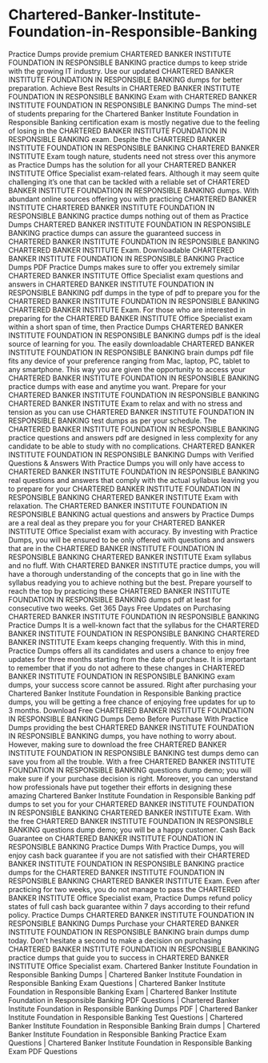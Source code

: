 # Chartered-Banker-Institute-Foundation-in-Responsible-Banking
Practice Dumps provide premium CHARTERED BANKER INSTITUTE FOUNDATION IN RESPONSIBLE BANKING practice dumps to keep stride with the growing IT industry. Use our updated CHARTERED BANKER INSTITUTE FOUNDATION IN RESPONSIBLE BANKING dumps for better preparation. Achieve Best Results in CHARTERED BANKER INSTITUTE FOUNDATION IN RESPONSIBLE BANKING Exam with CHARTERED BANKER INSTITUTE FOUNDATION IN RESPONSIBLE BANKING Dumps The mind-set of students preparing for the Chartered Banker Institute Foundation in Responsible Banking certification exam is mostly negative due to the feeling of losing in the CHARTERED BANKER INSTITUTE FOUNDATION IN RESPONSIBLE BANKING exam. Despite the CHARTERED BANKER INSTITUTE FOUNDATION IN RESPONSIBLE BANKING CHARTERED BANKER INSTITUTE Exam tough nature, students need not stress over this anymore as Practice Dumps has the solution for all your CHARTERED BANKER INSTITUTE Office Specialist exam-related fears. Although it may seem quite challenging it’s one that can be tackled with a reliable set of CHARTERED BANKER INSTITUTE FOUNDATION IN RESPONSIBLE BANKING dumps. With abundant online sources offering you with practicing CHARTERED BANKER INSTITUTE CHARTERED BANKER INSTITUTE FOUNDATION IN RESPONSIBLE BANKING practice dumps nothing out of them as Practice Dumps CHARTERED BANKER INSTITUTE FOUNDATION IN RESPONSIBLE BANKING practice dumps can assure the guaranteed success in CHARTERED BANKER INSTITUTE FOUNDATION IN RESPONSIBLE BANKING CHARTERED BANKER INSTITUTE Exam.   Downloadable CHARTERED BANKER INSTITUTE FOUNDATION IN RESPONSIBLE BANKING Practice Dumps PDF Practice Dumps makes sure to offer you extremely similar CHARTERED BANKER INSTITUTE Office Specialist exam questions and answers in CHARTERED BANKER INSTITUTE FOUNDATION IN RESPONSIBLE BANKING pdf dumps in the type of pdf to prepare you for the CHARTERED BANKER INSTITUTE FOUNDATION IN RESPONSIBLE BANKING CHARTERED BANKER INSTITUTE Exam. For those who are interested in preparing for the CHARTERED BANKER INSTITUTE Office Specialist exam within a short span of time, then Practice Dumps CHARTERED BANKER INSTITUTE FOUNDATION IN RESPONSIBLE BANKING dumps pdf is the ideal source of learning for you. The easily downloadable CHARTERED BANKER INSTITUTE FOUNDATION IN RESPONSIBLE BANKING brain dumps pdf file fits any device of your preference ranging from Mac, laptop, PC, tablet to any smartphone. This way you are given the opportunity to access your CHARTERED BANKER INSTITUTE FOUNDATION IN RESPONSIBLE BANKING practice dumps with ease and anytime you want. Prepare for your CHARTERED BANKER INSTITUTE FOUNDATION IN RESPONSIBLE BANKING CHARTERED BANKER INSTITUTE Exam to relax and with no stress and tension as you can use CHARTERED BANKER INSTITUTE FOUNDATION IN RESPONSIBLE BANKING test dumps as per your schedule. The CHARTERED BANKER INSTITUTE FOUNDATION IN RESPONSIBLE BANKING practice questions and answers pdf are designed in less complexity for any candidate to be able to study with no complications. CHARTERED BANKER INSTITUTE FOUNDATION IN RESPONSIBLE BANKING Dumps with Verified Questions &amp; Answers With Practice Dumps you will only have access to CHARTERED BANKER INSTITUTE FOUNDATION IN RESPONSIBLE BANKING real questions and answers that comply with the actual syllabus leaving you to prepare for your CHARTERED BANKER INSTITUTE FOUNDATION IN RESPONSIBLE BANKING CHARTERED BANKER INSTITUTE Exam with relaxation. The CHARTERED BANKER INSTITUTE FOUNDATION IN RESPONSIBLE BANKING actual questions and answers by Practice Dumps are a real deal as they prepare you for your CHARTERED BANKER INSTITUTE Office Specialist exam with accuracy. By investing with Practice Dumps, you will be ensured to be only offered with questions and answers that are in the CHARTERED BANKER INSTITUTE FOUNDATION IN RESPONSIBLE BANKING CHARTERED BANKER INSTITUTE Exam syllabus and no fluff. With CHARTERED BANKER INSTITUTE practice dumps, you will have a thorough understanding of the concepts that go in line with the syllabus readying you to achieve nothing but the best. Prepare yourself to reach the top by practicing these CHARTERED BANKER INSTITUTE FOUNDATION IN RESPONSIBLE BANKING dumps pdf at least for consecutive two weeks. Get 365 Days Free Updates on Purchasing CHARTERED BANKER INSTITUTE FOUNDATION IN RESPONSIBLE BANKING Practice Dumps It is a well-known fact that the syllabus for the CHARTERED BANKER INSTITUTE FOUNDATION IN RESPONSIBLE BANKING CHARTERED BANKER INSTITUTE Exam keeps changing frequently. With this in mind, Practice Dumps offers all its candidates and users a chance to enjoy free updates for three months starting from the date of purchase. It is important to remember that if you do not adhere to these changes in CHARTERED BANKER INSTITUTE FOUNDATION IN RESPONSIBLE BANKING exam dumps, your success score cannot be assured. Right after purchasing your Chartered Banker Institute Foundation in Responsible Banking practice dumps, you will be getting a free chance of enjoying free updates for up to 3 months. Download Free CHARTERED BANKER INSTITUTE FOUNDATION IN RESPONSIBLE BANKING Dumps Demo Before Purchase With Practice Dumps providing the best CHARTERED BANKER INSTITUTE FOUNDATION IN RESPONSIBLE BANKING dumps, you have nothing to worry about. However, making sure to download the free CHARTERED BANKER INSTITUTE FOUNDATION IN RESPONSIBLE BANKING test dumps demo can save you from all the trouble. With a free CHARTERED BANKER INSTITUTE FOUNDATION IN RESPONSIBLE BANKING questions dump demo; you will make sure if your purchase decision is right. Moreover, you can understand how professionals have put together their efforts in designing these amazing Chartered Banker Institute Foundation in Responsible Banking pdf dumps to set you for your CHARTERED BANKER INSTITUTE FOUNDATION IN RESPONSIBLE BANKING CHARTERED BANKER INSTITUTE Exam. With the free CHARTERED BANKER INSTITUTE FOUNDATION IN RESPONSIBLE BANKING questions dump demo; you will be a happy customer. Cash Back Guarantee on CHARTERED BANKER INSTITUTE FOUNDATION IN RESPONSIBLE BANKING Practice Dumps With Practice Dumps, you will enjoy cash back guarantee if you are not satisfied with their CHARTERED BANKER INSTITUTE FOUNDATION IN RESPONSIBLE BANKING practice dumps for the CHARTERED BANKER INSTITUTE FOUNDATION IN RESPONSIBLE BANKING CHARTERED BANKER INSTITUTE Exam. Even after practicing for two weeks, you do not manage to pass the CHARTERED BANKER INSTITUTE Office Specialist exam, Practice Dumps refund policy states of full cash back guarantee within 7 days according to their refund policy. Practice Dumps CHARTERED BANKER INSTITUTE FOUNDATION IN RESPONSIBLE BANKING Dumps Purchase your CHARTERED BANKER INSTITUTE FOUNDATION IN RESPONSIBLE BANKING brain dumps dump today. Don’t hesitate a second to make a decision on purchasing CHARTERED BANKER INSTITUTE FOUNDATION IN RESPONSIBLE BANKING practice dumps that guide you to success in CHARTERED BANKER INSTITUTE Office Specialist exam.    Chartered Banker Institute Foundation in Responsible Banking Dumps | Chartered Banker Institute Foundation in Responsible Banking Exam Questions | Chartered Banker Institute Foundation in Responsible Banking Exam | Chartered Banker Institute Foundation in Responsible Banking PDF Questions | Chartered Banker Institute Foundation in Responsible Banking Dumps PDF | Chartered Banker Institute Foundation in Responsible Banking Test Questions | Chartered Banker Institute Foundation in Responsible Banking Brain dumps | Chartered Banker Institute Foundation in Responsible Banking Practice Exam Questions | Chartered Banker Institute Foundation in Responsible Banking Exam PDF Questions
